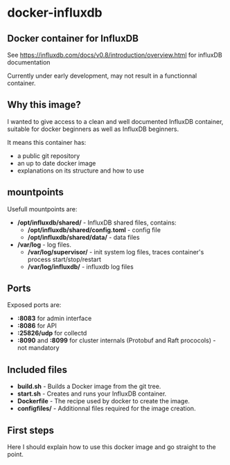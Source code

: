 # docker-influxdb
## Docker container for InfluxDB

See https://influxdb.com/docs/v0.8/introduction/overview.html for influxDB documentation

Currently under early development, may not result in a functionnal container.


## Why this image?

I wanted to give access to a clean and well documented InfluxDB container, suitable for docker beginners as well as InfluxDB beginners.

It means this container has:
* a public git repository
* an up to date docker image
* explanations on its structure and how to use


## mountpoints

Usefull mountpoints are:
* __/opt/influxdb/shared/__ - InfluxDB shared files, contains:
    * __/opt/influxdb/shared/config.toml__ - config file
    * __/opt/influxdb/shared/data/__ - data files
* __/var/log__ - log files.
    * __/var/log/supervisor/__ - init system log files, traces container's process start/stop/restart
    * __/var/log/influxdb/__ - influxdb log files


## Ports

Exposed ports are:
* __:8083__ for admin interface
* __:8086__ for API
* __:25826/udp__ for collectd
* __:8090__ and __:8099__ for cluster internals (Protobuf and Raft prococols) - not mandatory


## Included files

* __build.sh__ - Builds a Docker image from the git tree.
* __start.sh__ - Creates and runs your InfluxDB container.
* __Dockerfile__ - The recipe used by docker to create the image.
* __configfiles/__ - Additionnal files required for the image creation.


## First steps

Here I should explain how to use this docker image and go straight to the point.


